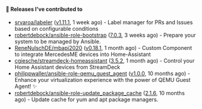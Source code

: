 #### 🔭 Releases I've contributed to

- [srvaroa/labeler](https://github.com/srvaroa/labeler) ([v1.11.1](https://github.com/srvaroa/labeler/releases/tag/v1.11.1), 1 week ago) - Label manager for PRs and Issues based on configurable conditions
- [robertdebock/ansible-role-bootstrap](https://github.com/robertdebock/ansible-role-bootstrap) ([7.0.3](https://github.com/robertdebock/ansible-role-bootstrap/releases/tag/7.0.3), 3 weeks ago) - Prepare your system to be managed by Ansible.
- [ReneNulschDE/mbapi2020](https://github.com/ReneNulschDE/mbapi2020) ([v0.18.1](https://github.com/ReneNulschDE/mbapi2020/releases/tag/v0.18.1), 1 month ago) - Custom Component to integrate MercedesME devices into Home-Assistant
- [cgiesche/streamdeck-homeassistant](https://github.com/cgiesche/streamdeck-homeassistant) ([3.5.2](https://github.com/cgiesche/streamdeck-homeassistant/releases/tag/3.5.2), 1 month ago) - Control your Home Assistant devices from StreamDeck
- [philippwaller/ansible-role-qemu_guest_agent](https://github.com/philippwaller/ansible-role-qemu_guest_agent) ([v1.0.0](https://github.com/philippwaller/ansible-role-qemu_guest_agent/releases/tag/v1.0.0), 10 months ago) - Enhance your virtualization experience with the power of QEMU Guest Agent! ✨
- [robertdebock/ansible-role-update_package_cache](https://github.com/robertdebock/ansible-role-update_package_cache) ([2.1.6](https://github.com/robertdebock/ansible-role-update_package_cache/releases/tag/2.1.6), 10 months ago) - Update cache for yum and apt package managers.
